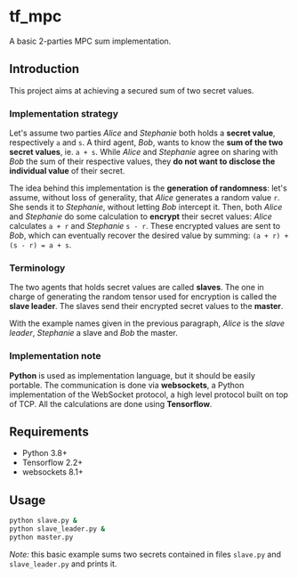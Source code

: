 # tf_mpc

A basic 2-parties MPC sum implementation. 

## Introduction

This project aims at achieving a secured sum of 
two secret values. 

### Implementation strategy

Let's assume two parties _Alice_ and _Stephanie_ 
both holds a __secret value__, respectively `a` and `s`. 
A third agent, _Bob_, 
wants to know the __sum of the two secret values__, 
ie. `a + s`.
While _Alice_ and _Stephanie_ agree on sharing with
_Bob_ the sum of their respective values, they __do not
want to disclose the individual value__ of their secret.

The idea behind this implementation is the __generation
of randomness__: let's assume, without loss of generality,
that _Alice_ generates a random value `r`. She
sends it to _Stephanie_, without letting _Bob_ 
intercept it. Then, both _Alice_ and _Stephanie_ do
some calculation to __encrypt__ their secret values:
_Alice_ calculates `a + r` and _Stephanie_ `s - r`.
These encrypted values are sent to _Bob_, which can
eventually recover the desired value by summing:
`(a + r) + (s - r) = a + s`.

### Terminology
The two agents
that holds secret values are called __slaves__. The
one in charge of generating the random tensor used
for encryption is called the __slave leader__. 
The slaves send their encrypted secret values to
the __master__. 

With the example names given in the previous paragraph,
_Alice_ is the _slave leader_, _Stephanie_ a slave and
_Bob_ the master.

### Implementation note

__Python__ is used as implementation language, but it 
should be easily portable. The communication is done
via __websockets__, a Python implementation of the WebSocket protocol, a high level protocol built on top of TCP. All the calculations
are done using __Tensorflow__.

## Requirements

- Python 3.8+
- Tensorflow 2.2+
- websockets 8.1+

## Usage

```bash
python slave.py &
python slave_leader.py &
python master.py
```

_Note:_ this basic example sums two secrets contained
in files `slave.py` and `slave_leader.py` and 
prints it.
